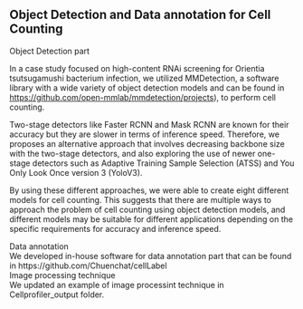 ## Object Detection and Data annotation for Cell Counting


<summary>Object Detection part</summary>

In a case study focused on high-content RNAi screening for Orientia tsutsugamushi bacterium infection, we utilized MMDetection, a software library with a wide variety of object detection models and can be found in https://github.com/open-mmlab/mmdetection/projects), to perform cell counting. 

Two-stage detectors like Faster RCNN and Mask RCNN are known for their accuracy but they are slower in terms of inference speed. Therefore, we proposes an alternative approach that involves decreasing backbone size with the two-stage detectors, and also exploring the use of newer one-stage detectors such as Adaptive Training Sample Selection (ATSS) and You Only Look Once version 3 (YoloV3).

By using these different approaches, we were able to create eight different models for cell counting. This suggests that there are multiple ways to approach the problem of cell counting using object detection models, and different models may be suitable for different applications depending on the specific requirements for accuracy and inference speed.




<summary>Data annotation</summary>
We developed in-house software for data annotation part that can be found in https://github.com/Chuenchat/cellLabel








<summary>Image processing technique</summary>
We updated an example of image processint technique in Cellprofiler_output folder.
